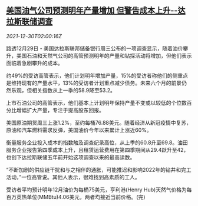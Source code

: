 <!--1640831462000-->
[美国油气公司预测明年产量增加 但警告成本上升--达拉斯联储调查](https://cn.reuters.com/article/us-fed-2022-oil-gas-output-1230-idCNKBS2J9036)
------

<div><i>2021-12-30T02:00:16Z</i></div><p>路透12月29日 - 美国达拉斯联邦储备银行周三公布的一项调查显示，随着油价攀升，美国石油和天然气公司的高管预测明年的产量和钻探活动将增加，但他们表示面临着急剧攀升的成本。</p><p>约49%的受访高管表示，他们计划明年增加产量，15%的受访者称他们的侧重点是维持现有的产量水平，13%的受访者计划重点减少债务。未来六个月的前景仍然乐观，但相关指数从上一季的58.9降至53.2。</p><p>上市石油公司的高管表示，他们基本上计划明年保持产量不变或以较低的个位数百分比增幅扩大产量，专注于提高股东回报。</p><p>美国原油期货周三上涨1.2%，至约每桶76.88美元。随着经济从新冠疫情中复苏，原油和汽车燃料需求反弹，美国油价今年以来累计上涨近60%。</p><p>衡量服务企业投入成本的指数触及调查纪录高位，从上季的60.8升至69.8。油田服务企业报告第四季成本上升，且租赁运营费用在第四季期间从29.4跃升至42，也创下达拉斯联储五年前开始这项调查以来的最高读数。</p><p>“不断加剧的供应链干扰和与之相伴的通胀，可能推迟和影响2022年的钻井和完工活动，”一位高管说。其他人表示，很难找到高素质的工人。</p><p>受访者平均预计明年12月油价为每桶75美元，亨利港(Henry Hub)天然气价格为每百万英热单位(MMBtu)4.06美元，两者均接近当前价格。(完)</p>
